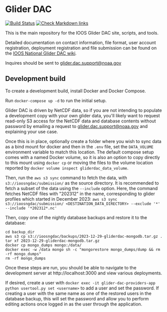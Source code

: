 Glider DAC
==========
[![Build Status](https://travis-ci.org/ioos/glider-dac.svg?branch=master)](https://travis-ci.org/ioos/glider-dac)
[![Check Markdown links](https://github.com/ioos/glider-dac/actions/workflows/md-link-check.yml/badge.svg)](https://github.com/ioos/glider-dac/actions/workflows/md-link-check.yml)

This is the main repository for the IOOS Glider DAC site, scripts, and tools.

Detailed documentation on contact information, file format, user account registration, deployment registration and file submission can be found on the [IOOS National Glider DAC wiki](https://ioos.github.io/glider-dac/index.html).

Inquires should be sent to glider.dac.support@noaa.gov

## Development build

To create a development build, install Docker and Docker Compose.

Run `docker-compose up -d` to run the initial setup.

Glider DAC is driven by NetCDF data, so if you are not intending to populate a
development copy with your own glider data, you'll likely want to request
read-only S3 access for the NetCDF data and database contents without password
by emailing a request to glider.dac.support@noaa.gov and explaining your use case.

Once this is in place, optionally create a folder where you wish to sync data
as a bind mount for docker and then in the `.env` file, set the `DATA_VOLUME`
environment variable to match this location.  The default compose setup comes
with a named Docker volume, so it is also an option to copy directly to this
mount using `docker cp` or moving the files to the volume location reported
by `docker volume inspect gliderdac_data_volume`.

Then, run the `aws s3 sync` command to fetch the data, with `s3://ioosngdac/submission/`
as the source directory.
It is recommended to fetch a subset of the data using the `--include` option.
Here, the command fetches NetCDF files with "202312" in the name, corresponding
to glider profiles which started in December 2023:
`aws s3 sync s3://ioosngdac/submission/ <DESTINATION_DATA_DIRECTORY> --exclude '*' --include '*202312*.nc'`

Then, copy one of the nightly database backups and restore it to the database:

```
cd backup_dir
aws s3 cp s3://ioosngdac/backups/2023-12-29-gliderdac-mongodb.tar.gz .
tar xf 2023-12-29-gliderdac-mongodb.tar.gz
docker cp mongo_dumps mongo:/data/
docker exec -w /data mongo sh -c "mongorestore mongo_dumps/dump && rm -rf mongo_dumps"
rm -rf mongo_dumps
```

Once these steps are run, you should be able to navigate to the development server
at http://localhost:3000 and view various deployments.

If desired, create a user with `docker exec -it glider-dac-providers-app python usertool.py set <username>`
to add a user and set the password.  If creating a user with the same name as one of the restored users in the database backup,
this will set the password and allow you to perform editing actions once logged in as the user through the application.
